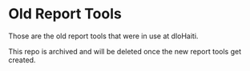 # Old Report Tools

Those are the old report tools that were in use at dloHaiti. 

This repo is archived and will be deleted once the new report tools get created.
